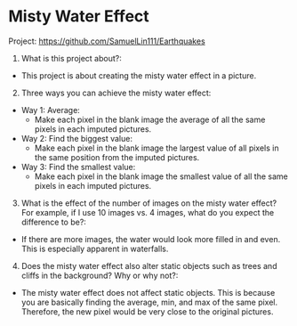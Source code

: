 
# Misty Water Effect

Project: https://github.com/SamuelLin111/Earthquakes

1. What is this project about?:
  * This project is about creating the misty water effect in a picture. 
2.  Three ways you can achieve the misty water effect:
  - Way 1: Average:
    - Make each pixel in the blank image the average of all the same pixels in each imputed pictures.
  - Way 2: Find the biggest value:
    - Make each pixel in the blank image the largest value of all pixels in the same position from the imputed pictures.
  - Way 3: Find the smallest value:
    - Make each pixel in the blank image the smallest value of all the same pixels in each imputed pictures.
3. What is the effect of the number of images on the misty water effect? For example, if I use 10 images vs. 4 images, what do you expect the difference to be?:
  - If there are more images, the water would look more filled in and even. This is especially apparent in waterfalls. 
4. Does the misty water effect also alter static objects such as trees and cliffs in the background? Why or why not?:
  - The misty water effect does not affect static objects. This is because you are basically finding the average, min, and max of the same pixel. Therefore, the new pixel would be very close to the original pictures.
  

